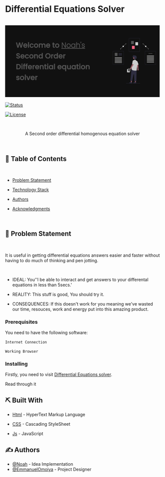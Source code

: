 # Differential Equations Solver


​
<img src="./assets/img/Noah.png" alt="Project Image">
<div display="flex">

[![Status](https://img.shields.io/badge/status-active-success.svg)]()

[![License](https://img.shields.io/badge/license-MIT-blue.svg)](LICENSE.md)

​

</div>

<p align="center"> A Second order differential homogenous equation solver
</p>

​

## 📝 Table of Contents

​

- [Problem Statement](#problem_statement)

- [Technology Stack](#tech_stack)

- [Authors](#authors)

- [Acknowledgments](#acknowledgments)

​

## 🧐 Problem Statement <a name = "problem_statement"></a>

​

It is useful in getting differential equations answers easier and faster without having to do much of thinking and pen jotting.

​

- IDEAL: You''l be able to interact and get answers to your differental equations in less than 5secs.'

- REALITY: This stuff is good, You should try it.

- CONSEQUENCES: If this doesn't work for you meaning we've wasted our time, resouces, work and energy put into this amazing product.


### Prerequisites

You need to have the following software:

```
Internet Connection
```

```
Working Browser
```

### Installing

Firstly, you need to visit [Differential Equations solver]('https://differential.vercel.app', "Differential Equations Solver").
 
Read through it


## ⛏️ Built With <a name = "tech_stack"></a>

- [Html](https://github.com/EmmanuelOmoiya) - HyperText Markup Language
- [CSS](https://w3schools.com/) - Cascading StyleSheet

- [Js](https://w3schools.com/) - JavaScript

## ✍️ Authors <a name = "authors"></a>

- [@Noah](https://github.com/Noah7-cyber, "Noag") - Idea Implementation
- [@EmmanuelOmoiya](https://github.com/EmmanuelOmoiya) - Project Designer
